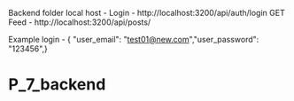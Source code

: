 Backend folder local host -
Login - http://localhost:3200/api/auth/login
GET Feed - http://localhost:3200/api/posts/

Example login - { "user_email": "test01@new.com","user_password": "123456",}
# P_7_backend

